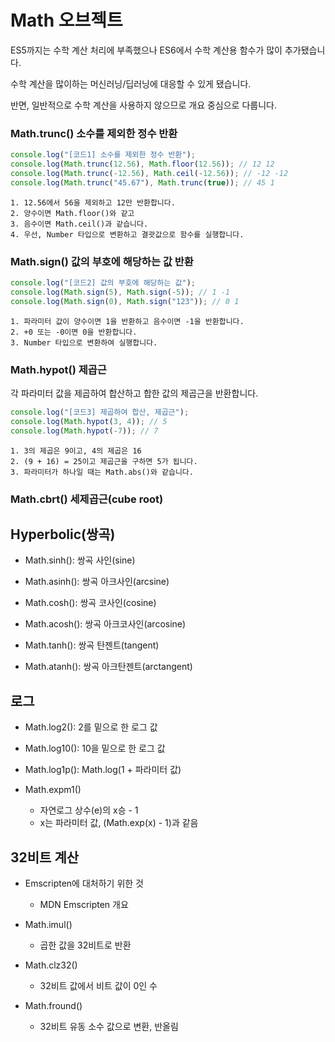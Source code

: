 # Math 오브젝트

ES5까지는 수학 계산 처리에 부족했으나 ES6에서 수학 계산용 함수가 많이 추가됐습니다.

수학 계산을 많이하는 머신러닝/딥러닝에 대응할 수 있게 됐습니다.

반면, 일반적으로 수학 계산을 사용하지 않으므로 개요 중심으로 다룹니다.

### Math.trunc() 소수를 제외한 정수 반환

```js
console.log("[코드1] 소수를 제외한 정수 반환");
console.log(Math.trunc(12.56), Math.floor(12.56)); // 12 12
console.log(Math.trunc(-12.56), Math.ceil(-12.56)); // -12 -12
console.log(Math.trunc("45.67"), Math.trunc(true)); // 45 1
```

    1. 12.56에서 56을 제외하고 12만 반환합니다.
    2. 양수이면 Math.floor()와 같고
    3. 음수이면 Math.ceil()과 같습니다.
    4. 우선, Number 타입으로 변환하고 결괏값으로 함수를 실행합니다.

### Math.sign() 값의 부호에 해당하는 값 반환

```js
console.log("[코드2] 값의 부호에 해당하는 값");
console.log(Math.sign(5), Math.sign(-5)); // 1 -1
console.log(Math.sign(0), Math.sign("123")); // 0 1
```

    1. 파라미터 값이 양수이면 1을 반환하고 음수이면 -1을 반환합니다.
    2. +0 또는 -0이면 0을 반환합니다.
    3. Number 타입으로 변환하여 실행합니다.

### Math.hypot() 제곱근

각 파라미터 값을 제곱하여 합산하고 합한 값의 제곱근을 반환합니다.

```js
console.log("[코드3] 제곱하여 합산, 제곱근");
console.log(Math.hypot(3, 4)); // 5
console.log(Math.hypot(-7)); // 7
```

    1. 3의 제곱은 9이고, 4의 제곱은 16
    2. (9 + 16) = 25이고 제곱근을 구하면 5가 됩니다.
    3. 파라미터가 하나일 때는 Math.abs()와 같습니다.

### Math.cbrt() 세제곱근(cube root)

## Hyperbolic(쌍곡)

- Math.sinh(): 쌍곡 사인(sine)

- Math.asinh(): 쌍곡 아크사인(arcsine)

- Math.cosh(): 쌍곡 코사인(cosine)

- Math.acosh(): 쌍곡 아크코사인(arcosine)

- Math.tanh(): 쌍곡 탄젠트(tangent)

- Math.atanh(): 쌍곡 아크탄젠트(arctangent)

## 로그

- Math.log2(): 2를 밑으로 한 로그 값

- Math.log10(): 10을 밑으로 한 로그 값

- Math.log1p(): Math.log(1 + 파라미터 값)

- Math.expm1()
  - 자연로그 상수(e)의 x승 - 1
  - x는 파라미터 값, (Math.exp(x) - 1)과 같음

## 32비트 계산

- Emscripten에 대처하기 위한 것

  - MDN Emscripten 개요

- Math.imul()

  - 곱한 값을 32비트로 반환

- Math.clz32()

  - 32비트 값에서 비트 값이 0인 수

- Math.fround()
  - 32비트 유동 소수 값으로 변환, 반올림
